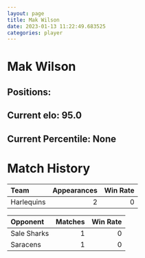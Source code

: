 ```yaml
---  
layout: page  
title: Mak Wilson  
date: 2023-01-13 11:22:49.683525  
categories: player  
---
```

# Mak Wilson

## Positions: 

## Current elo: 95.0

## Current Percentile: None

# Match History


| Team       |   Appearances |   Win Rate |
|:-----------|--------------:|-----------:|
| Harlequins |             2 |          0 |

| Opponent    |   Matches |   Win Rate |
|:------------|----------:|-----------:|
| Sale Sharks |         1 |          0 |
| Saracens    |         1 |          0 |
